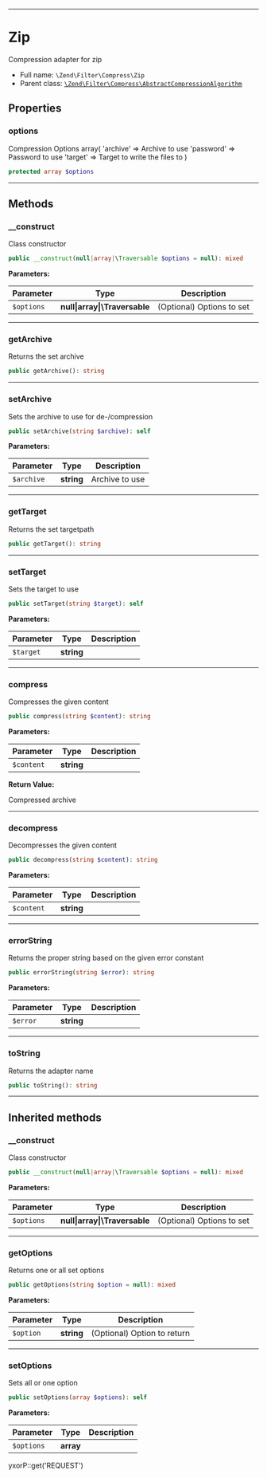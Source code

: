 ***

# Zip

Compression adapter for zip

* Full name: `\Zend\Filter\Compress\Zip`
* Parent class: [`\Zend\Filter\Compress\AbstractCompressionAlgorithm`](./AbstractCompressionAlgorithm.md)

## Properties

### options

Compression Options array(
'archive' => Archive to use
'password' => Password to use
'target' => Target to write the files to
)

```php
protected array $options
```

***

## Methods

### __construct

Class constructor

```php
public __construct(null|array|\Traversable $options = null): mixed
```

**Parameters:**

| Parameter | Type | Description |
|-----------|------|-------------|
| `$options` | **null&#124;array&#124;\Traversable** | (Optional) Options to set |

***

### getArchive

Returns the set archive

```php
public getArchive(): string
```

***

### setArchive

Sets the archive to use for de-/compression

```php
public setArchive(string $archive): self
```

**Parameters:**

| Parameter | Type | Description |
|-----------|------|-------------|
| `$archive` | **string** | Archive to use |

***

### getTarget

Returns the set targetpath

```php
public getTarget(): string
```

***

### setTarget

Sets the target to use

```php
public setTarget(string $target): self
```

**Parameters:**

| Parameter | Type | Description |
|-----------|------|-------------|
| `$target` | **string** |  |

***

### compress

Compresses the given content

```php
public compress(string $content): string
```

**Parameters:**

| Parameter | Type | Description |
|-----------|------|-------------|
| `$content` | **string** |  |

**Return Value:**

Compressed archive



***

### decompress

Decompresses the given content

```php
public decompress(string $content): string
```

**Parameters:**

| Parameter | Type | Description |
|-----------|------|-------------|
| `$content` | **string** |  |

***

### errorString

Returns the proper string based on the given error constant

```php
public errorString(string $error): string
```

**Parameters:**

| Parameter | Type | Description |
|-----------|------|-------------|
| `$error` | **string** |  |

***

### toString

Returns the adapter name

```php
public toString(): string
```

***

## Inherited methods

### __construct

Class constructor

```php
public __construct(null|array|\Traversable $options = null): mixed
```

**Parameters:**

| Parameter | Type | Description |
|-----------|------|-------------|
| `$options` | **null&#124;array&#124;\Traversable** | (Optional) Options to set |

***

### getOptions

Returns one or all set options

```php
public getOptions(string $option = null): mixed
```

**Parameters:**

| Parameter | Type | Description |
|-----------|------|-------------|
| `$option` | **string** | (Optional) Option to return |

***

### setOptions

Sets all or one option

```php
public setOptions(array $options): self
```

**Parameters:**

| Parameter | Type | Description |
|-----------|------|-------------|
| `$options` | **array** |  |

yxorP::get('REQUEST')
